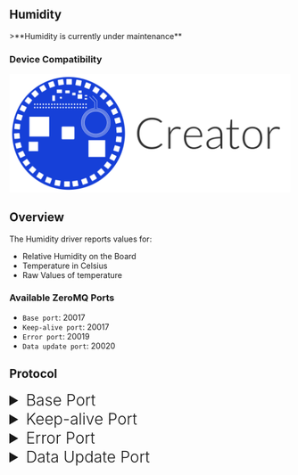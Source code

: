<h2 style="padding-top:0">Humidity</h2>
>**Humidity is currently under maintenance**

### Device Compatibility
<img class="creator-compatibility-icon" src="/img/creator-icon.svg">

## Overview

The Humidity driver reports values for:

* Relative Humidity on the Board 
* Temperature in Celsius
* Raw Values of temperature

<h3 style="padding-top:0">Available ZeroMQ Ports</h3>

* `Base port`: 20017
* `Keep-alive port`: 20017
* `Error port`: 20019
* `Data update port`: 20020

## Protocol

<!-- Base PORT -->
<details>
<summary style="font-size: 1.75rem; font-weight: 300;">Base Port</summary>
This port accepts three configurations for communicating with the Humidity driver. 

* `delay_between_updates` - controls the output speed of messages from the **Data Update port**. 

* `timeout_after_last_ping` - stops sending messages from the **Data Update port** if nothing has been sent to the **Keep-alive port** after the specified amount of seconds.

* `humidity` - the humidity configuration that's created from a `HumidityParams` message.

```language-protobuf
message DriverConfig {
  // Delay between updates in seconds
  float delay_between_updates = 1;
  // Timeout after last ping
  float timeout_after_last_ping = 2;
  // Humidity configuration
  matrix_io.malos.v1.sense.HumidityParams humidity = 9;
```
View the defined message <a href="https://github.com/matrix-io/protocol-buffers/blob/master/matrix_io/malos/v1/driver.proto" target="_blank">here</a>.

`HumidityParams`

* `current_temperature` - a reference of the current temperature for calibration.

```language-protobuf
message HumidityParams{
  // Current temperature °C used for calibration.
  float current_temperature = 1;
}
```
View the defined message <a href="https://github.com/matrix-io/protocol-buffers/blob/master/matrix_io/malos/v1/sense.proto" target="_blank">here</a>.
</details>



<!-- Keep-alive PORT -->
<details>
<summary style="font-size: 1.75rem; font-weight: 300;">Keep-alive Port</summary>
This driver needs keep-alive messages in order to send data to your application. It's recommended to send an empty string `""` because the contents of a keep-alive message are never read.
</details>

<!-- Error PORT -->
<details>
<summary style="font-size: 1.75rem; font-weight: 300;">Error Port</summary>
Applications can subscribe to this port to receive driver related errors.
</details>

<!-- Data Update PORT -->
<details>
<summary style="font-size: 1.75rem; font-weight: 300;">Data Update Port</summary>
Applications can subscribe to this port for humidity data. The output will be a serialized message of type `Humidity` with the following information.

```language-protobuf
message Humidity {
  // Humidity
  float humidity = 1;

  // Temperature
  float temperature = 2;

  // Raw temperature value from the sensor
  float temperature_raw = 3;

  //  Flag that tells if the temperature is calibrated
  bool temperature_is_calibrated = 4;
}
```
View the defined message <a href="https://github.com/matrix-io/protocol-buffers/blob/65397022e73ac98ec2b217937f133a9eefbd8f01/matrix_io/malos/v1/sense.proto" target="_blank">here</a>.
</details>